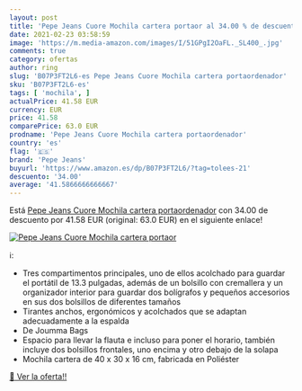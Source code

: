 ```yaml
---
layout: post
title: 'Pepe Jeans Cuore Mochila cartera portaor al 34.00 % de descuento'
date: 2021-02-23 03:58:59
image: 'https://m.media-amazon.com/images/I/51GPgI2OaFL._SL400_.jpg'
comments: true
category: ofertas
author: ring
slug: 'B07P3FT2L6-es Pepe Jeans Cuore Mochila cartera portaordenador'
sku: 'B07P3FT2L6-es'
tags: [ 'mochila', ]
actualPrice: 41.58 EUR
currency: EUR
price: 41.58
comparePrice: 63.0 EUR
prodname: 'Pepe Jeans Cuore Mochila cartera portaordenador'
country: 'es'
flag: '🇪🇸'
brand: 'Pepe Jeans'
buyurl: 'https://www.amazon.es/dp/B07P3FT2L6/?tag=tolees-21'
descuento: '34.00'
average: '41.5866666666667'
---
```


Está [Pepe Jeans Cuore Mochila cartera portaordenador](https://www.amazon.es/dp/B07P3FT2L6/?tag=tolees-21) con 34.00 de descuento por 41.58 EUR (original: 63.0 EUR) en el siguiente enlace!

[![Pepe Jeans Cuore Mochila cartera portaor](https://m.media-amazon.com/images/I/51GPgI2OaFL._SL400_.jpg)](https://www.amazon.es/dp/B07P3FT2L6/?tag=tolees-21)

ℹ️:

- Tres compartimentos principales, uno de ellos acolchado para guardar el portátil de 13.3 pulgadas, además de un bolsillo con cremallera y un organizador interior para guardar dos bolígrafos y pequeños accesorios en sus dos bolsillos de diferentes tamaños
- Tirantes anchos, ergonómicos y acolchados que se adaptan adecuadamente a la espalda
- De Joumma Bags
- Espacio para llevar la flauta e incluso para poner el horario, también incluye dos bolsillos frontales, uno encima y otro debajo de la solapa
- Mochila cartera de 40 x 30 x 16 cm, fabricada en Poliéster

[🛒 Ver la oferta!!](https://www.amazon.es/dp/B07P3FT2L6/?tag=tolees-21)
